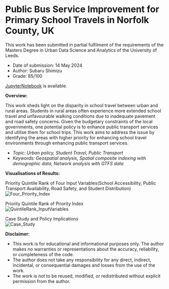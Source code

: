 # Public Bus Service Improvement for Primary School Travels in Norfolk County, UK
This work has been submitted in partial fulfilment of the requirements of the Masters Degree in Urban Data Science and Analytics of the University of Leeds.  
- Date of submission: 14 May 2024
- Author: Subaru Shimizu
- Grade: 85/100

[JupyterNotebook](https://github.com/subaru3577/01_UrbanPolicy/blob/76d8d3ab4f0e1e8345f62b66584434fd733d184c/PublicBusServiceImprovement.ipynb) is available.

**Overview:**  
  
This work sheds light on the disparity in school travel between urban and rural areas. Students in rural areas often experience more extended school travel and unfavourable walking conditions due to inadequate pavement and road safety concerns. Given the budgetary constraints of the local governments, one potential policy is to enhance public transport services and utilise them for school trips. 
This work aims to address the issue by identifying the areas with higher priority for enhancing school travel environments through enhancing public transport services.

- *Topic: Urban policy, Student Travel, Public Transport*  
- *Keywords: Geospatial analysis, Spatial composite indexing with demographic data, Network analysis with GTFS data*

**Visualisations of Results:**  
  
Priority Quintile Rank of Four Input Variables(School Accessibility, Public Transport Availability, Road Safety, and Student Distribution)  
![Four_Priority_Index](https://github.com/user-attachments/assets/78727cd1-5fcb-47c0-9272-0182004745e0)  
  
Priority Quintile Rank of Priority Index  
![QuintileRank_InputVariables](https://github.com/user-attachments/assets/d5befe69-87ee-491f-8d6b-c3aab04d1c14)  
  
Case Study and Policy Implications  
![Case_Study](https://github.com/user-attachments/assets/d34f1827-fbc9-4398-b65f-72b9309fc4ae)  





**Disclaimer:**  
- This work is for educational and informational purposes only. The author makes no warranties or representations about the accuracy, reliability, or completeness of the code.
- The author does not take any responsibility for any direct, indirect, incidental, or consequential damages and losses from the use of the work.
- The work is not to be reused, modified, or redistributed without explicit permission from the author.
